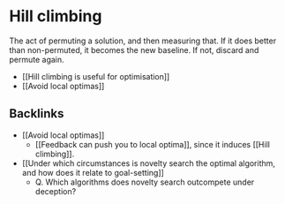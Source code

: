 # Hill climbing
The act of permuting a solution, and then measuring that. If it does better than non-permuted, it becomes the new baseline. If not, discard and permute again.

* [[Hill climbing is useful for optimisation]]
* [[Avoid local optimas]]

## Backlinks
* [[Avoid local optimas]]
	* [[Feedback can push you to local optima]], since it induces [[Hill climbing]]. 
* [[Under which circumstances is novelty search the optimal algorithm, and how does it relate to goal-setting]]
	* Q. Which algorithms does novelty search outcompete under deception?

<!-- {BearID:ADE07B46-A1C1-44F9-ABE5-60CBB3809ABA-689-00000899FE7593DB} -->
